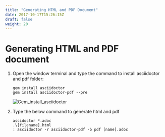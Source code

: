```yaml
---
title: "Generating HTML and PDF Document"
date: 2017-10-17T15:26:15Z
draft: false
weight: 20
---
```


Generating HTML and PDF document
================================

1.  Open the window terminal and type the command to install asciidoctor
    and pdf folder:

        gem install asciidoctor
        gem install asciidoctor-pdf --pre

    ![Gem\_install\_asciidoctor](../Images/Gem_install_asciidoctor.png)

2.  Type the below command to generate html and pdf

        ascidoctor *.adoc
        .\[filename].html
        : asciidoctor -r asciidoctor-pdf -b pdf [name].adoc
